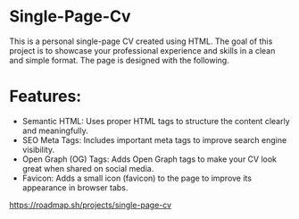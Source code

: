 # Single-Page-Cv

This is a personal single-page CV created using HTML. The goal of this project is to showcase your professional experience and skills in a clean and simple format. The page is designed with the following.

# Features:

  -  Semantic HTML: Uses proper HTML tags to structure the content clearly and meaningfully.
  -  SEO Meta Tags: Includes important meta tags to improve search engine visibility.
  -  Open Graph (OG) Tags: Adds Open Graph tags to make your CV look great when shared on social media.
  -  Favicon: Adds a small icon (favicon) to the page to improve its appearance in browser tabs.

https://roadmap.sh/projects/single-page-cv
